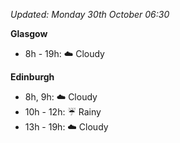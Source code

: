 *Updated: Monday 30th October 06:30*

**Glasgow**

* 8h - 19h: :cloud: Cloudy

**Edinburgh**

* 8h, 9h: :cloud: Cloudy
* 10h - 12h: :umbrella: Rainy
* 13h - 19h: :cloud: Cloudy
